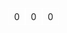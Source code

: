 
<div style="display:flex">
<span style="display:inline-block;border:1px solid white; padding:4px 8px;margin:0px;  ">0</span>
<span style="display:inline-block;border:1px solid white; padding:4px 8px;margin:0px;  ">0</span>
<span style="display:inline-block;border:1px solid white; padding:4px 8px;margin:0px;  ">0</span>
</div>

